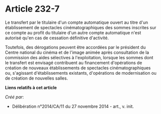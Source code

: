 # Article 232-7

Le transfert par le titulaire d'un compte automatique ouvert au titre d'un établissement de spectacles cinématographiques des
sommes inscrites sur ce compte au profit du titulaire d'un autre compte automatique n'est autorisé qu'en cas de cessation
définitive d'activité. 

Toutefois, des dérogations peuvent être accordées par le président du Centre national du cinéma et de l'image animée après
consultation de la commission des aides sélectives à l'exploitation, lorsque les sommes dont le transfert est envisagé
contribuent au financement d'opérations de création de nouveaux établissements de spectacles cinématographiques ou,
s'agissant d'établissements existants, d'opérations de modernisation ou de création de nouvelles salles.

**Liens relatifs à cet article**

_Créé par_:

  - Délibération n°2014/CA/11 du 27 novembre 2014 - art., v. init.
